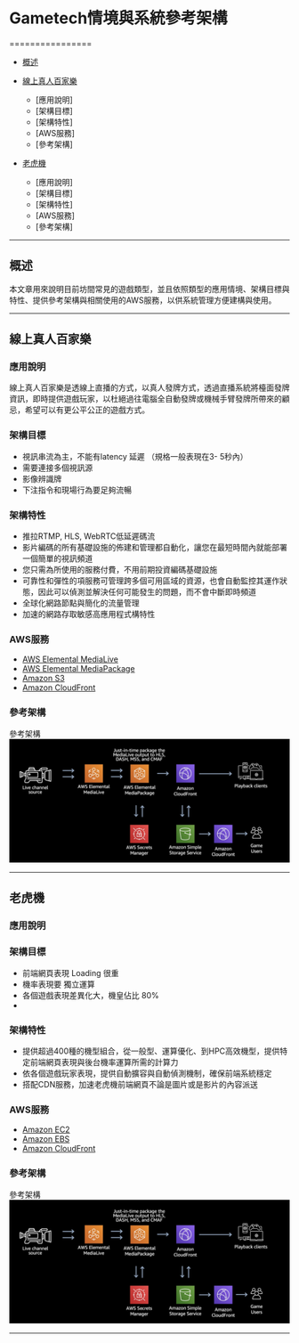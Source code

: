 # Gametech情境與系統參考架構
================

*   [概述](#overview)
*   [線上真人百家樂](#Game1)
    *   [應用說明]
    *   [架構目標]
    *   [架構特性]
    *   [AWS服務]
    *   [參考架構]

*   [老虎機](#Game2)
    *   [應用說明]
    *   [架構目標]
    *   [架構特性]
    *   [AWS服務]
    *   [參考架構]
* * *

<h2 id="overview">概述</h2>
本文章用來說明目前坊間常見的遊戲類型，並且依照類型的應用情境、架構目標與特性、提供參考架構與相關使用的AWS服務，以供系統管理方便建構與使用。



* * *

<h2 id="Game1">線上真人百家樂</h2>
<h3 id="Game1">應用說明</h3>

線上真人百家樂是透線上直播的方式，以真人發牌方式，透過直播系統將檯面發牌資訊，即時提供遊戲玩家，以杜絕過往電腦全自動發牌或機械手臂發牌所帶來的顧忌，希望可以有更公平公正的遊戲方式。

<h3 id="Game1">架構目標</h3>

- 視訊串流為主，不能有latency 延遲
（規格一般表現在3- 5秒內）
-  需要連接多個視訊源
-   影像辨識牌
-  下注指令和現場行為要足夠流暢

<h3 id="Game1">架構特性</h3>

- 推拉RTMP, HLS, WebRTC低延遲碼流
- 影片編碼的所有基礎設施的佈建和管理都自動化，讓您在最短時間內就能部署一個簡單的視訊頻道
- 您只需為所使用的服務付費，不用前期投資編碼基礎設施
- 可靠性和彈性的項服務可管理跨多個可用區域的資源，也會自動監控其運作狀態，因此可以偵測並解決任何可能發生的問題，而不會中斷即時頻道
- 全球化網路節點與簡化的流量管理
- 加速的網路存取敏感高應用程式構特性

<h3 id="Game1">AWS服務</h3>

- [AWS Elemental MediaLive](https://aws.amazon.com/tw/medialive/)
- [AWS Elemental MediaPackage](https://aws.amazon.com/tw/mediapackage/)
- [Amazon S3](https://aws.amazon.com/tw/s3/)
- [Amazon CloudFront](https://aws.amazon.com/tw/cloudfront/)


<h3 id="Game1">參考架構</h3>

參考架構
![Alt text](Game1.jpg)


* * *

<h2 id="Game2">老虎機</h2>
<h3>應用說明</h3>


<h3>架構目標</h3>

- 前端網頁表現 Loading 很重
- 機率表現要 獨立運算
- 各個遊戲表現差異化大，機皇佔比 80%
- 
<h3>架構特性</h3>

- 提供超過400種的機型組合，從一般型、運算優化、到HPC高效機型，提供特定前端網頁表現與後台機率運算所需的計算力
- 依各個遊戲玩家表現，提供自動擴容與自動偵測機制，確保前端系統穩定
- 搭配CDN服務，加速老虎機前端網頁不論是圖片或是影片的內容派送

<h3>AWS服務</h3>

- [Amazon EC2](https://aws.amazon.com/tw/ec2/instance-types/)
- [Amazon EBS](https://aws.amazon.com/tw/ebs/volume-types/)
- [Amazon CloudFront](https://aws.amazon.com/tw/cloudfront/)


<h3>參考架構</h3>

參考架構
![Alt text](Game1.jpg)

* * *
